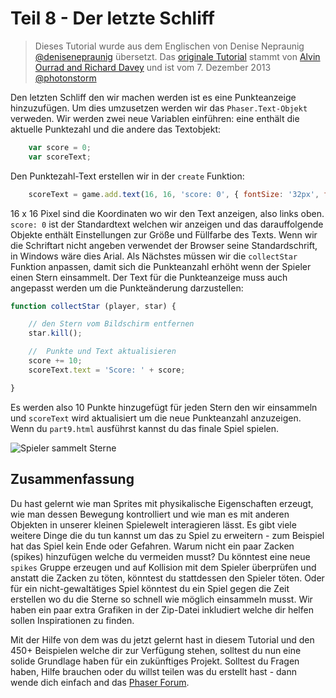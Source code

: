 # Teil 8 - Der letzte Schliff

> Dieses Tutorial wurde aus dem Englischen von Denise Nepraunig [@denisenepraunig][twitter_me] übersetzt. Das [originale Tutorial][org_tutorial] stammt von [Alvin Ourrad and Richard Davey][authors] und ist vom 7. Dezember 2013 [@photonstorm][authors]

Den letzten Schliff den wir machen werden ist es eine Punkteanzeige hinzuzufügen. Um dies umzusetzen werden wir das `Phaser.Text-Objekt` verweden. Wir werden zwei neue Variablen einführen: eine enthält die aktuelle Punktezahl und die andere das Textobjekt:

```javascript
	var score = 0;
	var scoreText;
```

Den Punktezahl-Text erstellen wir in der `create` Funktion:

```javascript
	scoreText = game.add.text(16, 16, 'score: 0', { fontSize: '32px', fill: '#000' });
```

16 x 16 Pixel sind die Koordinaten wo wir den Text anzeigen, also links oben. `score: 0` ist der Standardtext welchen wir anzeigen und das darauffolgende Objekte enthält Einstellungen zur Größe und Füllfarbe des Texts. Wenn wir die Schriftart nicht angeben verwendet der Browser seine Standardschrift, in Windows wäre dies Arial. Als Nächstes müssen wir die `collectStar` Funktion anpassen, damit sich die Punkteanzahl erhöht wenn der Spieler einen Stern einsammelt. Der Text für die Punkteanzeige muss auch angepasst werden um die Punkteänderung darzustellen:

```javascript
function collectStar (player, star) {

    // den Stern vom Bildschirm entfernen
    star.kill();

    //  Punkte und Text aktualisieren
    score += 10;
    scoreText.text = 'Score: ' + score;

}
```

Es werden also 10 Punkte hinzugefügt für jeden Stern den wir einsammeln und `scoreText` wird aktualisiert um die neue Punkteanzahl anzuzeigen. Wenn du `part9.html` ausführst kannst du das finale Spiel spielen.

![Spieler sammelt Sterne][img_game]

## Zusammenfassung

Du hast gelernt wie man Sprites mit physikalische Eigenschaften erzeugt, wie man dessen Bewegung kontrolliert und wie man es mit anderen Objekten in unserer kleinen Spielewelt interagieren lässt. Es gibt viele weitere Dinge die du tun kannst um das zu Spiel zu erweitern - zum Beispiel hat das Spiel kein Ende oder Gefahren. Warum nicht ein paar Zacken (spikes) hinzufügen welche du vermeiden musst? Du könntest eine neue `spikes` Gruppe erzeugen und auf Kollision mit dem Spieler überprüfen und anstatt die Zacken zu töten, könntest du stattdessen den Spieler töten. Oder für ein nicht-gewaltätiges Spiel könntest du ein Spiel gegen die Zeit erstellen wo du die Sterne so schnell wie möglich einsammeln musst. Wir haben ein paar extra Grafiken in der Zip-Datei inkludiert welche dir helfen sollen Inspirationen zu finden.

Mit der Hilfe von dem was du jetzt gelernt hast in diesem Tutorial und den 450+ Beispielen welche dir zur Verfügung stehen, solltest du nun eine solide Grundlage haben für ein zukünftiges Projekt. Solltest du Fragen haben, Hilfe brauchen oder du willst teilen was du erstellt hast - dann wende dich einfach and das [Phaser Forum][phaser_forum].


[twitter_me]: https://twitter.com/denisenepraunig
[org_tutorial]: http://phaser.io/tutorials/making-your-first-phaser-game
[authors]: https://twitter.com/photonstorm 

[img_game]: http://phaser.io/content/tutorials/making-your-first-phaser-game/part9.png
[phaser_forum]: http://phaser.io/community/forum